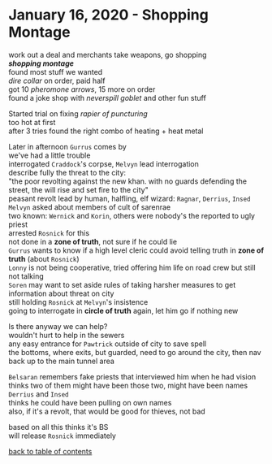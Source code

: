 # January 16, 2020 - Shopping Montage

work out a deal and merchants take weapons, go shopping  
_**shopping montage**_  
found most stuff we wanted  
_dire collar_ on order, paid half  
got 10 _pheromone arrows_, 15 more on order  
found a joke shop with _neverspill goblet_ and other fun stuff  

Started trial on fixing _rapier of puncturing_  
too hot at first  
after 3 tries found the right combo of heating + heat metal  

Later in afternoon `Gurrus` comes by  
we've had a little trouble  
interrogated `Craddock`'s corpse, `Melvyn` lead interrogation  
describe fully the threat to the city:  
"the poor revolting against the new khan. with no guards defending the street, the will rise and set fire to the city"  
peasant revolt lead by human, halfling, elf wizard: `Ragnar`, `Derrius`, `Insed`  
`Melvyn` asked about members of cult of sarenrae  
two known: `Wernick` and `Korin`, others were nobody's the reported to ugly priest  
arrested `Rosnick` for this  
not done in a **zone of truth**, not sure if he could lie  
`Gurrus` wants to know if a high level cleric could avoid telling truth in **zone of truth** (about `Rosnick`)  
`Lonny` is not being cooperative, tried offering him life on road crew but still not talking  
`Soren` may want to set aside rules of taking harsher measures to get information about threat on city  
still holding `Rosnick` at `Melvyn`'s insistence  
going to interrogate in **circle of truth** again, let him go if nothing new  

Is there anyway we can help?  
wouldn't hurt to help in the sewers  
any easy entrance for `Pawtrick` outside of city to save spell  
the bottoms, where exits, but guarded, need to go around the city, then nav back up to the main tunnel area  

`Belsaran` remembers fake priests that interviewed him when he had vision  
thinks two of them might have been those two, might have been names `Derrius` and `Insed`  
thinks he could have been pulling on own names  
also, if it's a revolt, that would be good for thieves, not bad  

based on all this thinks it's BS  
will release `Rosnick` immediately  

[back to table of contents](/sessions/README.md)
